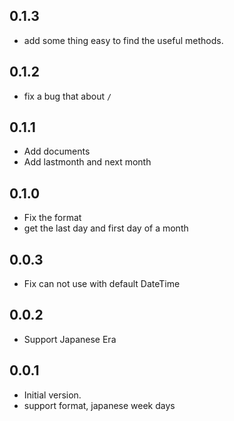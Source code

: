 ## 0.1.3

- add some thing easy to find the useful methods.

## 0.1.2

- fix a bug that about `/`

## 0.1.1

- Add documents
- Add lastmonth and next month

## 0.1.0

- Fix the format
- get the last day and first day of a month

## 0.0.3

- Fix can not use with default DateTime

## 0.0.2

- Support Japanese Era

## 0.0.1

- Initial version.
- support format, japanese week days

